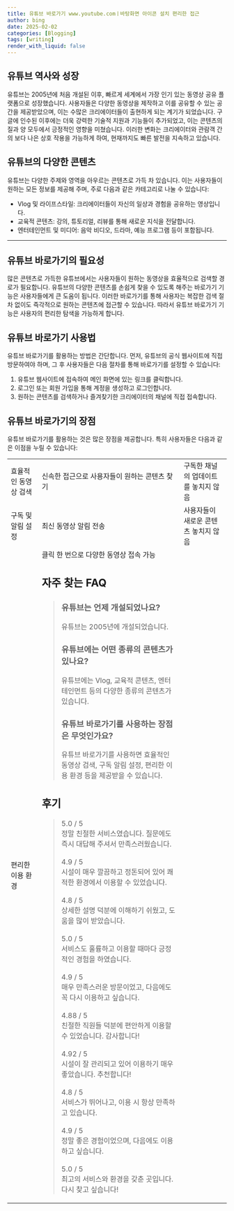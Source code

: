 ```yaml
---
title: 유튜브 바로가기 www.youtube.comㅣ바탕화면 아이콘 설치 편리한 접근
author: bing
date: 2025-02-02
categories: [Blogging]
tags: [writing]
render_with_liquid: false
---
```



<h2 id='유튜브 역사와 성장'>유튜브 역사와 성장</h2>

<p>유튜브는 2005년에 처음 개설된 이후, 빠르게 세계에서 가장 인기 있는 동영상 공유 플랫폼으로 성장했습니다. 사용자들은 다양한 동영상을 제작하고 이를 공유할 수 있는 공간을 제공받았으며, 이는 수많은 크리에이터들이 출현하게 되는 계기가 되었습니다. 구글에 인수된 이후에는 더욱 강력한 기술적 지원과 기능들이 추가되었고, 이는 콘텐츠의 질과 양 모두에서 긍정적인 영향을 미쳤습니다. 이러한 변화는 크리에이터와 관람객 간의 보다 나은 상호 작용을 가능하게 하여, 현재까지도 빠른 발전을 지속하고 있습니다.</p>

<h2 id='유튜브의 다양한 콘텐츠'>유튜브의 다양한 콘텐츠</h2>

<p>유튜브는 다양한 주제와 영역을 아우르는 콘텐츠로 가득 차 있습니다. 이는 사용자들이 원하는 모든 정보를 제공해 주며, 주로 다음과 같은 카테고리로 나눌 수 있습니다:</p>

<ul>
    <li>Vlog 및 라이프스타일: 크리에이터들이 자신의 일상과 경험을 공유하는 영상입니다.</li>
    <li>교육적 콘텐츠: 강의, 튜토리얼, 리뷰를 통해 새로운 지식을 전달합니다.</li>
    <li>엔터테인먼트 및 미디어: 음악 비디오, 드라마, 예능 프로그램 등이 포함됩니다.</li>
</ul>

<hr />

<h2 id='유튜브 바로가기의 필요성'>유튜브 바로가기의 필요성</h2>

<p>많은 콘텐츠로 가득한 유튜브에서는 사용자들이 원하는 동영상을 효율적으로 검색할 경로가 필요합니다. 유튜브의 다양한 콘텐츠를 손쉽게 찾을 수 있도록 해주는 바로가기 기능은 사용자들에게 큰 도움이 됩니다. 이러한 바로가기를 통해 사용자는 복잡한 검색 절차 없이도 즉각적으로 원하는 콘텐츠에 접근할 수 있습니다. 따라서 유튜브 바로가기 기능은 사용자의 편리한 탐색을 가능하게 합니다.</p>

<h2 id='유튜브 바로가기 사용법'>유튜브 바로가기 사용법</h2>

<p>유튜브 바로가기를 활용하는 방법은 간단합니다. 먼저, 유튜브의 공식 웹사이트에 직접 방문하여야 하며, 그 후 사용자들은 다음 절차를 통해 바로가기를 설정할 수 있습니다:</p>

<ol>
    <li>유튜브 웹사이트에 접속하여 메인 화면에 있는 링크를 클릭합니다.</li>
    <li>로그인 또는 회원 가입을 통해 계정을 생성하고 로그인합니다.</li>
    <li>원하는 콘텐츠를 검색하거나 즐겨찾기한 크리에이터의 채널에 직접 접속합니다.</li>
</ol>

<h2 id='유튜브 바로가기의 장점'>유튜브 바로가기의 장점</h2>

<p>유튜브 바로가기를 활용하는 것은 많은 장점을 제공합니다. 특히 사용자들은 다음과 같은 이점을 누릴 수 있습니다:</p>

<p><table>
    <tr>
        <td>효율적인 동영상 검색</td>
        <td>신속한 접근으로 사용자들이 원하는 콘텐츠 찾기</td>
        <td>구독한 채널의 업데이트를 놓치지 않음</td>
    </tr>
    <tr>
        <td>구독 및 알림 설정</td>
        <td>최신 동영상 알림 전송</td>
        <td>사용자들이 새로운 콘텐츠 놓치지 않음</td>
    </tr>
    <tr>
        <td>편리한 이용 환경</td>
        <td>클릭 한 번으로 다양한 동영상 접속 가능</p>
<h2 id='자주_찾는_FAQ'>자주 찾는 FAQ</h2>
<div itemscope="" itemtype="https://schema.org/FAQPage"> 
<blockquote> 
<div itemscope="" itemprop="mainEntity" itemtype="https://schema.org/Question"> 
<h3 itemprop="name">유튜브는 언제 개설되었나요?</h3> 
<div itemscope="" itemprop="acceptedAnswer" itemtype="https://schema.org/Answer"> 
<span itemprop="text"> 
<p>유튜브는 2005년에 개설되었습니다.</p> 
</span> 
</div> 
</div> 

<div itemscope="" itemprop="mainEntity" itemtype="https://schema.org/Question"> 
<h3 itemprop="name">유튜브에는 어떤 종류의 콘텐츠가 있나요?</h3> 
<div itemscope="" itemprop="acceptedAnswer" itemtype="https://schema.org/Answer"> 
<span itemprop="text"> 
<p>유튜브에는 Vlog, 교육적 콘텐츠, 엔터테인먼트 등의 다양한 종류의 콘텐츠가 있습니다.</p> 
</span> 
</div> 
</div> 

<div itemscope="" itemprop="mainEntity" itemtype="https://schema.org/Question"> 
<h3 itemprop="name">유튜브 바로가기를 사용하는 장점은 무엇인가요?</h3> 
<div itemscope="" itemprop="acceptedAnswer" itemtype="https://schema.org/Answer"> 
<span itemprop="text"> 
<p>유튜브 바로가기를 사용하면 효율적인 동영상 검색, 구독 알림 설정, 편리한 이용 환경 등을 제공받을 수 있습니다.</p> 
</span> 
</div> 
</div> 

</blockquote> 
</div>
<h2 id='후기'>후기</h2>
<div itemscope itemtype="https://schema.org/Product">
  <blockquote>
  <div itemprop="review" itemscope itemtype="https://schema.org/Review">
      <div itemprop="reviewRating" itemscope itemtype="https://schema.org/Rating"> <span itemprop="ratingValue">5.0</span> / <span itemprop="bestRating">5</span> </div>
      <span itemprop="reviewBody">정말 친절한 서비스였습니다. 질문에도 즉시 대답해 주셔서 만족스러웠습니다.</span>
  </div>
  <br>
  <div itemprop="review" itemscope itemtype="https://schema.org/Review">
      <div itemprop="reviewRating" itemscope itemtype="https://schema.org/Rating"> <span itemprop="ratingValue">4.9</span> / <span itemprop="bestRating">5</span> </div>
      <span itemprop="reviewBody">시설이 매우 깔끔하고 정돈되어 있어 쾌적한 환경에서 이용할 수 있었습니다.</span>
  </div>
  <br>
  <div itemprop="review" itemscope itemtype="https://schema.org/Review">
      <div itemprop="reviewRating" itemscope itemtype="https://schema.org/Rating"> <span itemprop="ratingValue">4.8</span> / <span itemprop="bestRating">5</span> </div>
      <span itemprop="reviewBody">상세한 설명 덕분에 이해하기 쉬웠고, 도움을 많이 받았습니다.</span>
  </div>
  <br>
  <div itemprop="review" itemscope itemtype="https://schema.org/Review">
      <div itemprop="reviewRating" itemscope itemtype="https://schema.org/Rating"> <span itemprop="ratingValue">5.0</span> / <span itemprop="bestRating">5</span> </div>
      <span itemprop="reviewBody">서비스도 훌륭하고 이용할 때마다 긍정적인 경험을 하였습니다.</span>
  </div>
  <br>
  <div itemprop="review" itemscope itemtype="https://schema.org/Review">
      <div itemprop="reviewRating" itemscope itemtype="https://schema.org/Rating"> <span itemprop="ratingValue">4.9</span> / <span itemprop="bestRating">5</span> </div>
      <span itemprop="reviewBody">매우 만족스러운 방문이었고, 다음에도 꼭 다시 이용하고 싶습니다.</span>
  </div>
  <br>
  <div itemprop="review" itemscope itemtype="https://schema.org/Review">
      <div itemprop="reviewRating" itemscope itemtype="https://schema.org/Rating"> <span itemprop="ratingValue">4.88</span> / <span itemprop="bestRating">5</span> </div>
      <span itemprop="reviewBody">친절한 직원들 덕분에 편안하게 이용할 수 있었습니다. 감사합니다!</span>
  </div>
  <br>
  <div itemprop="review" itemscope itemtype="https://schema.org/Review">
      <div itemprop="reviewRating" itemscope itemtype="https://schema.org/Rating"> <span itemprop="ratingValue">4.92</span> / <span itemprop="bestRating">5</span> </div>
      <span itemprop="reviewBody">시설이 잘 관리되고 있어 이용하기 매우 좋았습니다. 추천합니다!</span>
  </div>
  <br>
  <div itemprop="review" itemscope itemtype="https://schema.org/Review">
      <div itemprop="reviewRating" itemscope itemtype="https://schema.org/Rating"> <span itemprop="ratingValue">4.8</span> / <span itemprop="bestRating">5</span> </div>
      <span itemprop="reviewBody">서비스가 뛰어나고, 이용 시 항상 만족하고 있습니다.</span>
  </div>
  <br>
  <div itemprop="review" itemscope itemtype="https://schema.org/Review">
      <div itemprop="reviewRating" itemscope itemtype="https://schema.org/Rating"> <span itemprop="ratingValue">4.9</span> / <span itemprop="bestRating">5</span> </div>
      <span itemprop="reviewBody">정말 좋은 경험이었으며, 다음에도 이용하고 싶습니다.</span>
  </div>
  <br>
  <div itemprop="review" itemscope itemtype="https://schema.org/Review">
      <div itemprop="reviewRating" itemscope itemtype="https://schema.org/Rating"> <span itemprop="ratingValue">5.0</span> / <span itemprop="bestRating">5</span> </div>
      <span itemprop="reviewBody">최고의 서비스와 환경을 갖춘 곳입니다. 다시 찾고 싶습니다!</span>
  </div>
  </blockquote>
</div>
